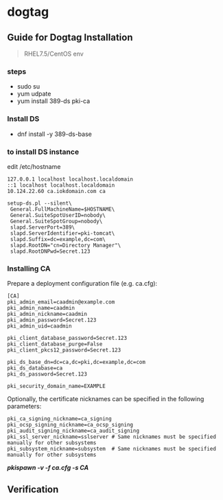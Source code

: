 # dogtag

## Guide for Dogtag Installation

> RHEL7.5/CentOS env

### steps

* sudo su
* yum udpate
* yum install 389-ds pki-ca

### Install DS

* dnf install -y 389-ds-base

### to install DS instance

edit /etc/hostname

```text
127.0.0.1 localhost localhost.localdomain
::1 localhost localhost.localdomain
10.124.22.60 ca.iokdomain.com ca
```

```text
setup-ds.pl --silent\
 General.FullMachineName=$HOSTNAME\
 General.SuiteSpotUserID=nobody\
 General.SuiteSpotGroup=nobody\
 slapd.ServerPort=389\
 slapd.ServerIdentifier=pki-tomcat\
 slapd.Suffix=dc=example,dc=com\
 slapd.RootDN="cn=Directory Manager"\
 slapd.RootDNPwd=Secret.123
```

### Installing CA

Prepare a deployment configuration file \(e.g. ca.cfg\):

```text
[CA]
pki_admin_email=caadmin@example.com
pki_admin_name=caadmin
pki_admin_nickname=caadmin
pki_admin_password=Secret.123
pki_admin_uid=caadmin

pki_client_database_password=Secret.123
pki_client_database_purge=False
pki_client_pkcs12_password=Secret.123

pki_ds_base_dn=dc=ca,dc=pki,dc=example,dc=com
pki_ds_database=ca
pki_ds_password=Secret.123

pki_security_domain_name=EXAMPLE
```

Optionally, the certificate nicknames can be specified in the following parameters:

```text
pki_ca_signing_nickname=ca_signing
pki_ocsp_signing_nickname=ca_ocsp_signing
pki_audit_signing_nickname=ca_audit_signing
pki_ssl_server_nickname=sslserver # Same nicknames must be specified manually for other subsystems
pki_subsystem_nickname=subsystem  # Same nicknames must be specified manually for other subsystems
```

_**pkispawn -v -f ca.cfg -s CA**_

## Verification

